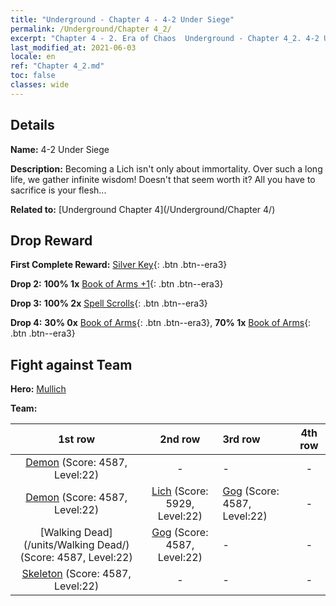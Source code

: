 ```yaml
---
title: "Underground - Chapter 4 - 4-2 Under Siege"
permalink: /Underground/Chapter 4_2/
excerpt: "Chapter 4 - 2. Era of Chaos  Underground - Chapter 4_2. 4-2 Under Siege"
last_modified_at: 2021-06-03
locale: en
ref: "Chapter 4_2.md"
toc: false
classes: wide
---
```


## Details

 **Name:** 4-2 Under Siege

 **Description:** Becoming a Lich isn't only about immortality. Over such a long life, we gather infinite wisdom! Doesn't that seem worth it? All you have to sacrifice is your flesh...

 **Related to:** [Underground Chapter 4](/Underground/Chapter 4/)

## Drop Reward

 **First Complete Reward:** [Silver Key](/Items/con_693/){: .btn .btn--era3}

 **Drop 2:** **100% 1x** [Book of Arms +1](/Items/mat_25/){: .btn .btn--era3}

 **Drop 3:** **100% 2x** [Spell Scrolls](/Items/con_694/){: .btn .btn--era3}

 **Drop 4:** **30% 0x** [Book of Arms](/Items/mat_18/){: .btn .btn--era3}, **70% 1x** [Book of Arms](/Items/mat_18/){: .btn .btn--era3}


## Fight against Team
 **Hero:** [Mullich](/heroes/Mullich/)

 **Team:**


  | 1st row | 2nd row | 3rd row | 4th row |
  |:----:|:----:|:----|:----:|
  | [Demon](/units/Demon/) (Score: 4587, Level:22)  | - | - | - |
  | [Demon](/units/Demon/) (Score: 4587, Level:22)  | [Lich](/units/Lich/) (Score: 5929, Level:22)  | [Gog](/units/Gog/) (Score: 4587, Level:22)  | - |
  | [Walking Dead](/units/Walking Dead/) (Score: 4587, Level:22)  | [Gog](/units/Gog/) (Score: 4587, Level:22)  | - | - |
  | [Skeleton](/units/Skeleton/) (Score: 4587, Level:22)  | - | - | - |


